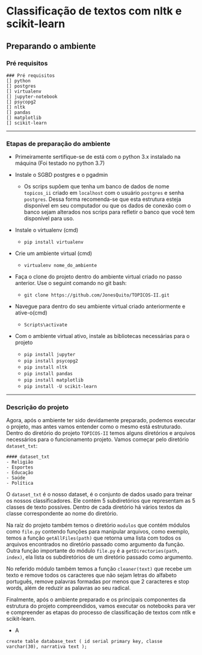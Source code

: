 # Classificação de textos com nltk e scikit-learn

## Preparando o ambiente

### Pré requisitos
	### Pré requisitos
	[] python
	[] postgres
	[] virtualenv
	[] jupyter-notebook
	[] psycopg2
	[] nltk
	[] pandas
	[] matplotlib
	[] scikit-learn
	
---
### Etapas de preparação do ambiente
- Primeiramente sertifique-se de está com o python 3.x instalado na máquina (Foi testado no python 3.7)

- Instale o SGBD postgres e o pgadmin
	- Os scrips supôem que tenha um banco de dados de nome `topicos_ii` criado em `localhost` com o usuário `postgres` e senha `postgres`. Dessa forma recomenda-se que esta estrutura esteja disponível em seu computador ou que os dados de conexão com o banco sejam alterados nos scrips para refletir o banco que você tem disponível para uso.
	
- Instale o virtualenv (cmd)
	- `pip install virtualenv`
	
- Crie um ambiente virtual (cmd)
	- `virtualenv nome_do_ambiente`
	
- Faça o clone do projeto dentro do ambiente virtual criado no passo anterior. Use o seguint comando no git bash:
	- `git clone https://github.com/JonesQuito/TOPICOS-II.git`

- Navegue para dentro do seu ambiente virtual criado anteriormente e ative-o(cmd)
	- `Scripts\activate`

- Com o ambiente virtual ativo, instale as bibliotecas necessárias para o projeto
	- `pip install jupyter`
	- `pip install psycopg2`
	- `pip install nltk`
	- `pip install pandas`
	- `pip install matplotlib`
	- `pip install -U scikit-learn`

---
### Descrição do projeto
Agora, após o ambiente ter sido devidamente preparado, podemos executar o projeto, mas antes vamos entender como o mesmo está estruturado. Dentro do diretório do projeto `TOPICOS-II` temos alguns diretórios e arquivos necessários para o funcionamento projeto. Vamos começar pelo diretório `dataset_txt`: &nbsp;


	#### dataset_txt
	- Religião
	- Esportes
	- Educação
	- Saúde
	- Política
O `dataset_txt` é o nosso dataset, é o conjunto de dados usado para treinar os nossos classificadores. Ele contém 5 subdiretórios que representam as 5 classes de texto possíves. Dentro de cada diretório há vários textos da classe correspondente ao nome do diretório.  

Na raíz do projeto também temos o diretório `modulos` que contém módulos como `file.py` contendo funções para manipular arquivos, como exemplo, temos a função `getAllFiles(path)` que retorna uma lista com todos os arquivos encontrados no diretório passado como argumento da função. Outra função importante do módulo `file.py` é a `getDirectories(path, index)`, ela lista os subdiretórios de um diretório passado como argumento. 

No referido módulo também temos a função `cleaner(text)` que recebe um texto e remove todos os caracteres que não sejam letras do alfabeto português, remove palavras formadas por menos que 2 caracteres e stop words, além de reduzir as palavras ao seu radical. 

Finalmente, após o ambiente preparado e os principais componentes da estrutura do projeto compreendidos, vamos executar os notebooks para ver e compreender as etapas do processo de classificação de textos com ntlk e scikit-learn.

- A
	


`create table database_text
(
	id serial primary key,
	classe varchar(30),
	narrativa text
);`
